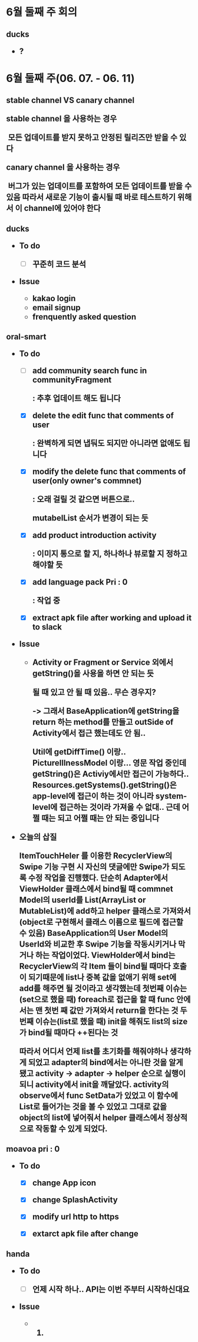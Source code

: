 

<h1>6월 둘째 주 회의



<h2>ducks

- ?





<h1>6월 둘째 주(06. 07. - 06. 11)


<h2> stable channel VS canary channel



stable channel 을 사용하는 경우

​	모든 업데이트를 받지 못하고 안정된 릴리즈만 받을 수 있다



canary channel 을 사용하는 경우

​	버그가 있는 업데이트를 포함하여 모든 업데이트를 받을 수 있음 따라서 새로운 기능이 출시될 때 바로 테스트하기 위해서 이 channel에 있어야 한다




<h2>ducks

- To do

  - [ ] 꾸준히 코드 분석

  

- Issue

  - kakao login
  - email signup
  - frenquently asked question



<h2>oral-smart

- To do

  - [ ] add community search func in communityFragment

    : 추후 업데이트 해도 됩니다

  - [x] delete the edit func that comments of user

    : 완벽하게 되면 냅둬도 되지만 아니라면 없애도 됩니다

  - [x] modify the delete func that comments of user(only owner's commnet) 

    : 오래 걸릴 것 같으면 버튼으로..

    mutabelList 순서가 변경이 되는 듯

  - [x] add product introduction activity

    : 이미지 통으로 할 지, 하나하나 뷰로할 지 정하고 해야할 듯

  - [x] add language pack  Pri : 0

    : 작업 중

  - [x] extract apk file after working and upload it to slack

  

- Issue

  - Activity or Fragment or Service 외에서 getString()을 사용을 하면 안 되는 듯
  
    될 때 있고 안 될 때 있음.. 무슨 경우지?
  
    -> 그래서 BaseApplication에 getString을 return 하는 method를 만들고 outSide of Activity에서 접근 했는데도 안 됨..
  
    Util에 getDiffTime() 이랑..  PictureIllnessModel 이랑... 영문 작업 중인데 getString()은 Activiy에서만 접근이 가능하다.. Resources.getSystems().getString()은 app-level에 접근이 하는 것이 아니라 system-level에 접근하는 것이라 가져올 수 없대.. 근데 어쩔 때는 되고 어쩔 때는 안 되는 중입니다



- 오늘의 삽질

  ItemTouchHeler 를 이용한 RecyclerView의 Swipe 기능 구현 시 자신의 댓글에만 Swipe가 되도록 수정 작업을 진행했다.
  단순히 Adapter에서 ViewHolder 클래스에서 bind될 때 commnet Model의 userId를 List(ArrayList or MutableList)에 add하고 helper 클래스로 가져와서(object로 구현해서 클래스 이름으로 필드에 접근할 수 있음) BaseApplication의 User Model의 UserId와 비교한 후 Swipe 기능을 작동시키거나 막거나 하는 작업이었다.
  ViewHolder에서 bind는 RecyclerView의 각 Item 들이 bind될 때마다 호출이 되기때문에 list나 중복 값을 없애기 위해 set에 add를 해주면 될 것이라고 생각했는데
  첫번째 이슈는(set으로 했을 때) foreach로 접근을 할 때 func 안에서는 맨 첫번 째 값만 가져와서 return을 한다는 것
  두번째 이슈는(list로 했을 때) init을 해줘도 list의 size가 bind될 때마다 ++된다는 것

  따라서 어디서 언제 list를 초기화를 해줘야하나 생각하게 되었고 adapter의 bind에서는 아니란 것을 알게 됐고 activity -> adapter -> helper 순으로 실행이 되니 activity에서 init을 깨달았다.
  activity의 observe에서 func SetData가 있었고 이 함수에 List<comment>로 들어가는 것을 볼 수 있었고 그대로 값을 object의 list에 넣어줘서 helper 클래스에서 정상적으로 작동할 수 있게 되었다.



<h2>moavoa pri : 0

- To do
  - [x] change App icon
  - [x] change SplashActivity
  - [x] modify url http to https
  - [x] extarct apk file after change



<h2>handa

- To do

  - [ ] 언제 시작 하나.. API는 이번 주부터 시작하신대요

  

- Issue

  - 1.

